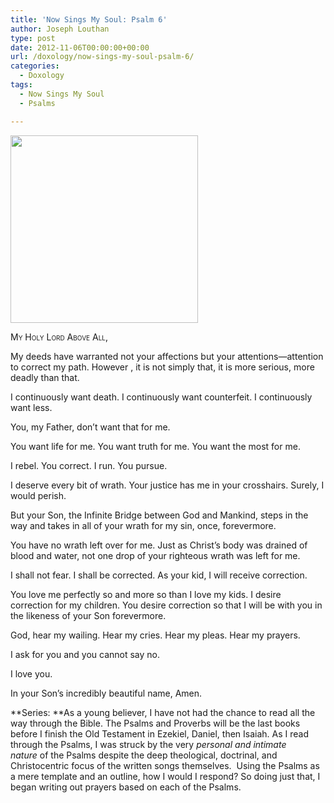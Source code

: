 ```yaml
---
title: 'Now Sings My Soul: Psalm 6'
author: Joseph Louthan
type: post
date: 2012-11-06T00:00:00+00:00
url: /doxology/now-sings-my-soul-psalm-6/
categories:
  - Doxology
tags:
  - Now Sings My Soul
  - Psalms

---
```

[<img class="alignright size-medium wp-image-1163" title="red-tulip-" alt="" src="https://i2.wp.com/theologic.us/wp-content/uploads/2012/10/red-tulip-.jpg?resize=300%2C300" width="300" height="300" srcset="https://i2.wp.com/theologic.us/wp-content/uploads/2012/10/red-tulip-.jpg?resize=300%2C300 300w, https://i2.wp.com/theologic.us/wp-content/uploads/2012/10/red-tulip-.jpg?resize=150%2C150 150w, https://i2.wp.com/theologic.us/wp-content/uploads/2012/10/red-tulip-.jpg?w=1024 1024w" sizes="(max-width: 300px) 100vw, 300px" data-recalc-dims="1" />][1]

<div style="font-variant: small-caps;">
  My Holy Lord Above All,
</div>

My deeds have warranted not your affections but your attentions—attention to correct my path. However , it is not simply that, it is more serious, more deadly than that.

I continuously want death. I continuously want counterfeit. I continuously want less.

You, my Father, don’t want that for me.

You want life for me. You want truth for me. You want the most for me.

I rebel. You correct. I run. You pursue.

I deserve every bit of wrath. Your justice has me in your crosshairs. Surely, I would perish.

But your Son, the Infinite Bridge between God and Mankind, steps in the way and takes in all of your wrath for my sin, once, forevermore.

You have no wrath left over for me. Just as Christ’s body was drained of blood and water, not one drop of your righteous wrath was left for me.

I shall not fear. I shall be corrected. As your kid, I will receive correction.

You love me perfectly so and more so than I love my kids. I desire correction for my children. You desire correction so that I will be with you in the likeness of your Son forevermore.

God, hear my wailing. Hear my cries. Hear my pleas. Hear my prayers.

I ask for you and you cannot say no.

I love you.

In your Son&#8217;s incredibly beautiful name, Amen.

**Series: **As a young believer, I have not had the chance to read all the way through the Bible. The Psalms and Proverbs will be the last books before I finish the Old Testament in Ezekiel, Daniel, then Isaiah. As I read through the Psalms, I was struck by the very _personal and intimate nature_ of the Psalms despite the deep theological, doctrinal, and Christocentric focus of the written songs themselves.  Using the Psalms as a mere template and an outline, how I would I respond? So doing just that, I began writing out prayers based on each of the Psalms.

 [1]: https://i2.wp.com/theologic.us/wp-content/uploads/2012/10/red-tulip-.jpg